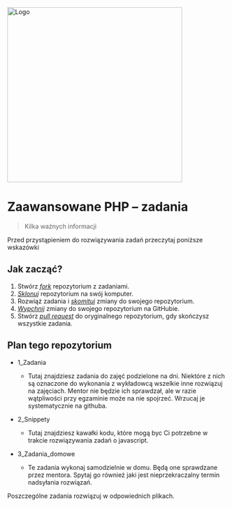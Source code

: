 <img alt="Logo" src="http://coderslab.pl/wp-content/themes/coderslab/svg/logo-coderslab.svg" width="400">

# Zaawansowane PHP &ndash; zadania
> Kilka ważnych informacji

Przed przystąpieniem do rozwiązywania zadań przeczytaj poniższe wskazówki

## Jak zacząć?

1. Stwórz [*fork*][forking] repozytorium z zadaniami.
2. [*Sklonuj*][ref-clone] repozytorium na swój komputer.
3. Rozwiąż zadania i [*skomituj*][ref-commit] zmiany do swojego repozytorium.
4. [*Wypchnij*][ref-push] zmiany do swojego repozytorium na GitHubie.
5. Stwórz [*pull request*][pull-request] do oryginalnego repozytorium, gdy skończysz wszystkie zadania.


## Plan tego repozytorium

* 1_Zadania

    * Tutaj znajdziesz zadania do zajęć podzielone na dni. Niektóre z nich są oznaczone do wykonania z wykładowcą wszelkie inne rozwiązuj na zajęciach.
      Mentor nie będzie ich sprawdzał, ale w razie wątpliwości przy egzaminie może na nie spojrzeć. Wrzucaj je systematycznie na githuba.

* 2_Snippety
    * Tutaj znajdziesz kawałki kodu, które mogą byc Ci potrzebne w trakcie rozwiązywania zadań o javascript.

* 3_Zadania_domowe
    * Te zadania wykonaj samodzielnie w domu. Będą one sprawdzane przez mentora. Spytaj go również jaki jest nieprzekraczalny termin nadsyłania rozwiązań.



Poszczególne zadania rozwiązuj w odpowiednich plikach.


<!-- Links -->
[forking]: https://guides.github.com/activities/forking/
[ref-clone]: http://gitref.org/creating/#clone
[ref-commit]: http://gitref.org/basic/#commit
[ref-push]: http://gitref.org/remotes/#push
[pull-request]: https://help.github.com/articles/creating-a-pull-request
